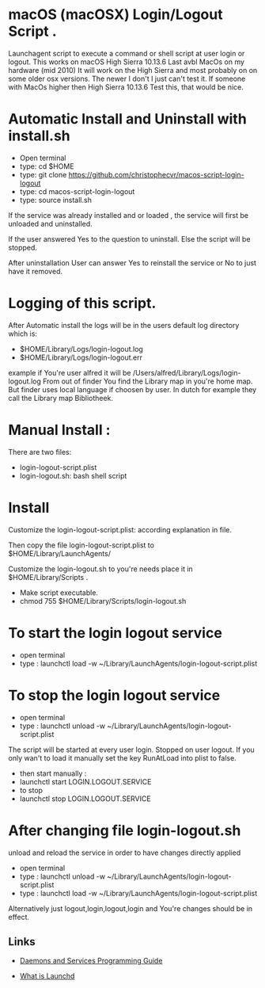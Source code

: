 # macOS (macOSX) Login/Logout Script .
Launchagent script to execute a command or shell script at user login or logout.
This works on macOS High Sierra 10.13.6 Last avbl MacOs on my hardware (mid 2010)
It will work on the High Sierra and most probably on on some older osx versions.
The newer I don't I just can't test it. If someone with MacOs higher then High Sierra 10.13.6
Test this, that would be nice.

# Automatic Install and Uninstall with install.sh

- Open terminal
- type: cd $HOME
- type: git clone https://github.com/christophecvr/macos-script-login-logout
- type: cd macos-script-login-logout
- type: source install.sh

If the service was already installed and or loaded , the service will first be unloaded and uninstalled.

If the user answered Yes to the question to uninstall.  Else the script will be stopped.

After uninstallation User can answer Yes to reinstall the service or No to just have it removed.

# Logging of this script.

After Automatic install the logs will be in the users default log directory which is:
- $HOME/Library/Logs/login-logout.log
- $HOME/Library/Logs/login-logout.err

example if You're user alfred it will be /Users/alfred/Library/Logs/login-logout.log
From out of finder You find the Library map in you're home map.
But finder uses local language if choosen by user. In dutch for example they call
the Library map Bibliotheek.

# Manual Install :

There are two files:
- login-logout-script.plist
- login-logout.sh: bash shell script

# Install

Customize the login-logout-script.plist: according explanation in file.

Then copy the file login-logout-script.plist to $HOME/Library/LaunchAgents/

Customize the login-logout.sh to you're needs
place it in $HOME/Library/Scripts .
- Make script executable.
- chmod 755 $HOME/Library/Scripts/login-logout.sh

# To start the login logout service
- open terminal
- type : launchctl load -w ~/Library/LaunchAgents/login-logout-script.plist

# To stop the login logout service
- open terminal
- type : launchctl unload -w ~/Library/LaunchAgents/login-logout-script.plist

The script will be started at every user login. Stopped on user logout.
If you only wan't to load it manually set the key RunAtLoad into plist to false.
- then start manually :
- launchctl start LOGIN.LOGOUT.SERVICE
- to stop
- launchctl stop LOGIN.LOGOUT.SERVICE

# After changing file login-logout.sh
unload and reload the service in order to have changes directly applied
- open terminal
- type : launchctl unload -w ~/Library/LaunchAgents/login-logout-script.plist
- type : launchctl load -w ~/Library/LaunchAgents/login-logout-script.plist

Alternatively just logout,login,logout,login and You're changes should be in effect.

## Links

- [Daemons and Services Programming Guide][1]
- [What is Launchd][2]


  [1]: https://developer.apple.com/library/archive/documentation/MacOSX/Conceptual/BPSystemStartup/Chapters/Introduction.html
  [2]: http://www.launchd.info/ 
